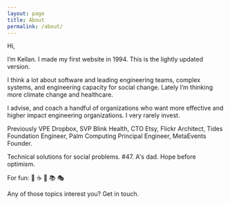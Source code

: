 ```yaml
---
layout: page
title: About
permalink: /about/
---
```


Hi,

I’m Kellan. I made my first website in 1994. This is the lightly updated version.

I think a lot about software and leading engineering teams, complex systems, and engineering capacity for social change. Lately I’m thinking more climate change and healthcare.

I advise, and coach a handful of organizations who want more effective and higher impact engineering organizations. I very rarely invest.

Previously VPE Dropbox, SVP Blink Health, CTO Etsy, Flickr Architect, Tides Foundation Engineer, Palm Computing Principal Engineer, MetaEvents Founder.

Technical solutions for social problems. #47. A's dad. Hope before optimism.

For fun: 🚴 ☕ 🥾 📚 🎭 

Any of those topics interest you? Get in touch.